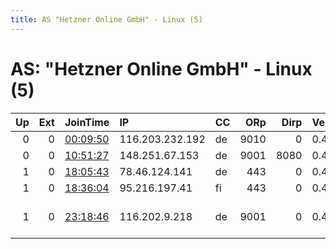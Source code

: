 ```yaml
---
title: AS "Hetzner Online GmbH" - Linux (5)
---
```


# AS: "Hetzner Online GmbH" - Linux (5)

|   Up |   Ext | JoinTime                                                                                            | IP              | CC   |   ORp |   Dirp | Version   | Contact                      | Nickname   |   eFamMembers |
|-----:|------:|:----------------------------------------------------------------------------------------------------|:----------------|:-----|------:|-------:|:----------|:-----------------------------|:-----------|--------------:|
|    0 |     0 | [00:09:50](https://metrics.torproject.org/rs.html#details/276AC433D2BC858846CE247B22BBBB966F027172) | 116.203.232.192 | de   |  9010 |      0 | 0.4.2.7   | None                         | toxic      |             1 |
|    0 |     0 | [10:51:27](https://metrics.torproject.org/rs.html#details/9E6BCB6CA7DEC2627B1052BC20DE3416C01BA303) | 148.251.67.153  | de   |  9001 |   8080 | 0.4.2.7   | tor@kyouma.net               | kyouma02   |             1 |
|    1 |     0 | [18:05:43](https://metrics.torproject.org/rs.html#details/B524F94EFF164D47904BCCBDD06D65FEC843F96B) | 78.46.124.141   | de   |   443 |      0 | 0.4.2.6   | None                         | Unnamed    |             1 |
|    1 |     0 | [18:36:04](https://metrics.torproject.org/rs.html#details/B79B3DFF16815702D224C54C16174694F70FBB46) | 95.216.197.41   | fi   |   443 |      0 | 0.4.2.6   | None                         | Unnamed    |             1 |
|    1 |     0 | [23:18:46](https://metrics.torproject.org/rs.html#details/AF7B4AA147DD4A42903B8078EB4C34A704D54114) | 116.202.9.218   | de   |  9001 |      0 | 0.4.2.7   | Tech &lt;c3rax@chaos-system. | HCCSRV02   |             1 |
